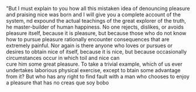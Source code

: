 "But I must explain to you how all this mistaken idea of denouncing pleasure and praising nice was born and I will give you a complete account of the system, 
nd expound the actual teachings of the great explorer of the truth, 
he master-builder of human happiness. No one rejects, dislikes, or avoids pleasure itself, because it is pleasure, but because those who do not know how to pursue pleasure rationally encounter consequences that are extremely painful.
Nor again is there anyone who loves or pursues or desires to obtain nice of itself, because it is nice, but because occasionally circumstances occur in which toil and nice can   
cure him some great pleasure. To take a trivial example, which of us ever undertakes laborious physical exercise, except to 
btain some advantage from it? But who has any right to find fault with a man who chooses to enjoy a pleasure that has no creas que soy bobo